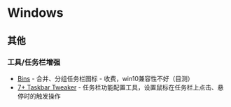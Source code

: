 # Windows

## 其他

### 工具/任务栏增强

- [Bins](http://www.1upindustries.com/bins/) - 合并、分组任务栏图标 - 收费，win10兼容性不好（目测）
- [7+ Taskbar Tweaker](https://rammichael.com/7-taskbar-tweaker) - 任务栏功能配置工具，设置鼠标在任务栏上点击、悬停时的触发操作
